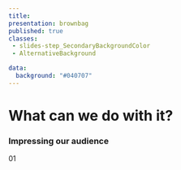 ```yaml
---
title:
presentation: brownbag
published: true
classes:
 - slides-step_SecondaryBackgroundColor
 - AlternativeBackground

data:
  background: "#040707"
---
```

<div class="TitleAligner TitleAligner-CenterCenter">
        <div>
            <h1 class="SlideMainTitle AlternativeBackground-title slides-step_SecondaryBackgroundColor-title u-serif">What can we do with it?</h1>
            <h3 class="AlternativeBackground-subtitle slides-step_SecondaryBackgroundColor-subtitle u-sans u-bold">Impressing our audience</h3>
            <div class="AlternativeBackground-topicIndex slides-step_SecondaryBackgroundColor-topicIndex">01</div>
        </div>
</div>
